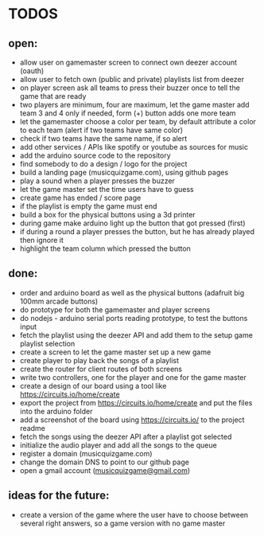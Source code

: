 # TODOS

## open:

* allow user on gamemaster screen to connect own deezer account (oauth)
* allow user to fetch own (public and private) playlists list from deezer
* on player screen ask all teams to press their buzzer once to tell the game that are ready
* two players are minimum, four are maximum, let the game master add team 3 and 4 only if needed, form (+) button adds one more team
* let the gamemaster choose a color per team, by default attribute a color to each team (alert if two teams have same color)
* check if two teams have the same name, if so alert
* add other services / APIs like spotify or youtube as sources for music
* add the arduino source code to the repository
* find somebody to do a design / logo for the project
* build a landing page (musicquizgame.com), using github pages
* play a sound when a player presses the buzzer
* let the game master set the time users have to guess
* create game has ended / score page
* if the playlist is empty the game must end
* build a box for the physical buttons using a 3d printer
* during game make arduino light up the button that got pressed (first)
* if during a round a player presses the button, but he has already played then ignore it
* highlight the team column which pressed the button

## done:

* order and arduino board as well as the physical buttons (adafruit big 100mm arcade buttons)
* do prototype for both the gamemaster and player screens
* do nodejs - arduino serial ports reading prototype, to test the buttons input
* fetch the playlist using the deezer API and add them to the setup game playlist selection
* create a screen to let the game master set up a new game
* create player to play back the songs of a playlist
* create the router for client routes of both screens
* write two controllers, one for the player and one for the game master
* create a design of our board using a tool like https://circuits.io/home/create
* export the project from https://circuits.io/home/create and put the files into the arduino folder
* add a screenshot of the board using https://circuits.io/ to the project readme
* fetch the songs using the deezer API after a playlist got selected
* initialize the audio player and add all the songs to the queue
* register a domain (musicquizgame.com)
* change the domain DNS to point to our github page
* open a gmail account (musicquizgame@gmail.com)

## ideas for the future:

* create a version of the game where the user have to choose between several right answers, so a game version with no game master
